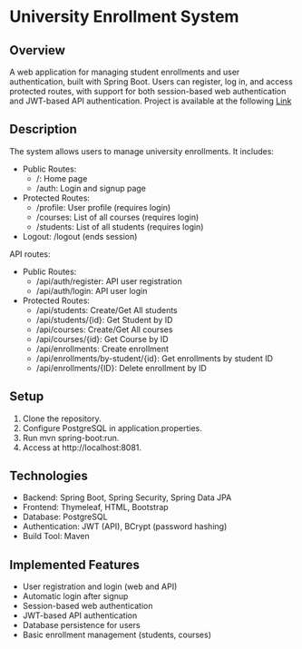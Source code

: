 # University Enrollment System

## Overview
A web application for managing student enrollments and user authentication, built with Spring Boot. Users can register, log in, and access protected routes, with support for both session-based web authentication and JWT-based API authentication.
Project is available at the following [Link](https://university-enrollment-system-g36u.onrender.com)

## Description
The system allows users to manage university enrollments. It includes:
- Public Routes:
    - /: Home page
    - /auth: Login and signup page
- Protected Routes:
    - /profile: User profile (requires login)
    - /courses: List of all courses (requires login)
    - /students: List of all students (requires login)
- Logout: /logout (ends session)

API routes:
- Public Routes:
  - /api/auth/register: API user registration
  - /api/auth/login: API user login
- Protected Routes:
  - /api/students: Create/Get All students
  - /api/students/{id}: Get Student by ID
  - /api/courses: Create/Get All courses
  - /api/courses/{id}: Get Course by ID
  - /api/enrollments: Create enrollment
  - /api/enrollments/by-student/{id}: Get enrollments by student ID
  - /api/enrollments/{ID}: Delete enrollment by ID 

## Setup
1. Clone the repository.
2. Configure PostgreSQL in application.properties.
3. Run mvn spring-boot:run.
4. Access at http://localhost:8081.

## Technologies
- Backend: Spring Boot, Spring Security, Spring Data JPA
- Frontend: Thymeleaf, HTML, Bootstrap
- Database: PostgreSQL
- Authentication: JWT (API), BCrypt (password hashing)
- Build Tool: Maven

## Implemented Features
- User registration and login (web and API)
- Automatic login after signup
- Session-based web authentication
- JWT-based API authentication
- Database persistence for users
- Basic enrollment management (students, courses)
